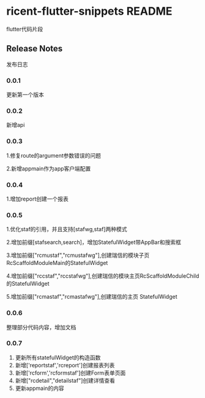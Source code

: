 # ricent-flutter-snippets README

flutter代码片段

## Release Notes

发布日志

### 0.0.1

更新第一个版本

### 0.0.2

新增api

### 0.0.3
1.修复route的argument参数错误的问题

2.新增appmain作为app客户端配置

### 0.0.4
1.增加report创建一个报表

### 0.0.5
1.优化staf的引用，并且支持[stafwg,staf]两种模式

2.增加前缀[stafsearch,search]，增加StatefulWidget带AppBar和搜索框

3.增加前缀["rcmustaf","rcmustafwg"],创建瑞信的模块子页RcScaffoldModuleMain的StatefulWidget

4.增加前缀["rccstaf","rccstafwg"],创建瑞信的模块主页RcScaffoldModuleChild的StatefulWidget

5.增加前缀["rcmastaf","rcmastafwg"],创建瑞信的主页 StatefulWidget

### 0.0.6
整理部分代码内容，增加文档

### 0.0.7
1. 更新所有statefulWidget的构造函数
2. 新增['reportstaf','rcreport']创建报表列表
3. 新增['rcform','rcformstaf']创建Form表单页面
4. 新增["rcdetail","detailstaf"]创建详情查看
5. 更新appmain的内容